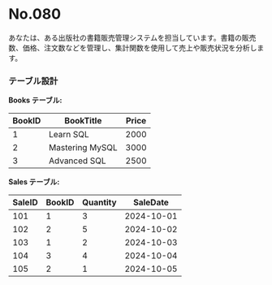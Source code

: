 # No.080

あなたは、ある出版社の書籍販売管理システムを担当しています。書籍の販売数、価格、注文数などを管理し、集計関数を使用して売上や販売状況を分析します。

### テーブル設計

**Books テーブル:**

| BookID | BookTitle      | Price  |
|--------|----------------|--------|
| 1      | Learn SQL      | 2000   |
| 2      | Mastering MySQL| 3000   |
| 3      | Advanced SQL   | 2500   |

**Sales テーブル:**

| SaleID | BookID | Quantity | SaleDate   |
|--------|--------|----------|------------|
| 101    | 1      | 3        | 2024-10-01 |
| 102    | 2      | 5        | 2024-10-02 |
| 103    | 1      | 2        | 2024-10-03 |
| 104    | 3      | 4        | 2024-10-04 |
| 105    | 2      | 1        | 2024-10-05 |
